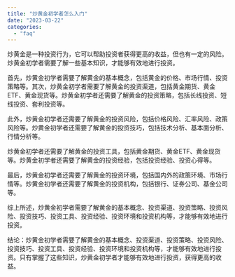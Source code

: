```yaml
---
title: "炒黄金初学者怎么入门"
date: "2023-03-22"
categories: 
  - "faq"
---
```


炒黄金是一种投资行为，它可以帮助投资者获得更高的收益，但也有一定的风险。炒黄金初学者需要了解一些基本知识，才能够有效地进行投资。

首先，炒黄金初学者需要了解黄金的基本概念，包括黄金的价格、市场行情、投资策略等。其次，炒黄金初学者需要了解黄金的投资渠道，包括黄金期货、黄金ETF、黄金现货等。炒黄金初学者还需要了解黄金的投资策略，包括长线投资、短线投资、套利投资等。

此外，炒黄金初学者还需要了解黄金的投资风险，包括价格风险、汇率风险、政策风险等。炒黄金初学者还需要了解黄金的投资技巧，包括技术分析、基本面分析、行情分析等。

炒黄金初学者还需要了解黄金的投资工具，包括黄金期货、黄金ETF、黄金现货等。炒黄金初学者还需要了解黄金的投资经验，包括投资经验、投资心得等。

最后，炒黄金初学者还需要了解黄金的投资环境，包括国内外的政策环境、市场行情等。炒黄金初学者还需要了解黄金的投资机构，包括银行、证券公司、基金公司等。

综上所述，炒黄金初学者需要了解黄金的基本概念、投资渠道、投资策略、投资风险、投资技巧、投资工具、投资经验、投资环境和投资机构等，才能够有效地进行投资。

结论：炒黄金初学者需要了解黄金的基本概念、投资渠道、投资策略、投资风险、投资技巧、投资工具、投资经验、投资环境和投资机构等，才能够有效地进行投资。只有掌握了这些知识，炒黄金初学者才能够有效地进行投资，获得更高的收益。
